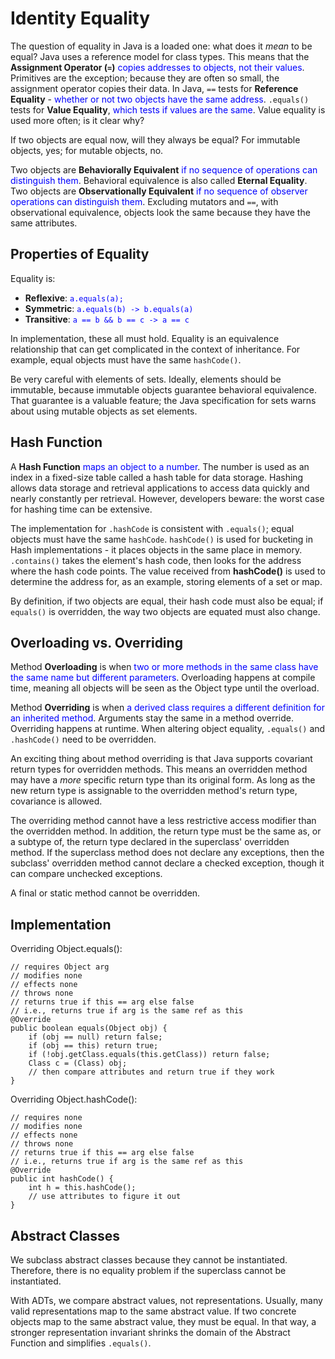 # Identity Equality

The question of equality in Java is a loaded one: what does it *mean* to be equal?  Java uses a reference model for class types.  This means that the **Assignment Operator (`=`)** <span style="color:blue;">copies addresses to objects, not their values</span>.  Primitives are the exception; because they are often so small, the assignment operator copies their data.  In Java, `==` tests for **Reference Equality** - <span style="color:blue;">whether or not two objects have the same address</span>.  `.equals()` tests for **Value Equality**, <span style="color:blue;">which tests if values are the same</span>.  Value equality is used more often; is it clear why?

If two objects are equal now, will they always be equal?  For immutable objects, yes; for mutable objects, no.

Two objects are **Behaviorally Equivalent** <span style="color:blue;">if no sequence of operations can distinguish them</span>.  Behavioral equivalence is also called **Eternal Equality**.  Two objects are **Observationally Equivalent** <span style="color:blue;">if no sequence of observer operations can distinguish them</span>.  Excluding mutators and `==`, with observational equivalence, objects look the same because they have the same attributes.

## Properties of Equality

Equality is:

- **Reflexive**: <span style="color:blue;">`a.equals(a);`</span>
- **Symmetric**: <span style="color:blue;">`a.equals(b) -> b.equals(a)`</span>
- **Transitive**: <span style="color:blue;">`a == b && b == c -> a == c`</span>

In implementation, these all must hold.  Equality is an equivalence relationship that can get complicated in the context of inheritance.  For example, equal objects must have the same `hashCode()`.

Be very careful with elements of sets.  Ideally, elements should be immutable, because immutable objects guarantee behavioral equivalence.  That guarantee is a valuable feature; the Java specification for sets warns about using mutable objects as set elements.

## Hash Function

A **Hash Function** <span style="color:blue;">maps an object to a number</span>.  The number is used as an index in a fixed-size table called a hash table for data storage.  Hashing allows data storage and retrieval applications to access data quickly and nearly constantly per retrieval.  However, developers beware: the worst case for hashing time can be extensive.

The implementation for `.hashCode` is consistent with `.equals()`; equal objects must have the same `hashCode`.  `hashCode()` is used for bucketing in Hash implementations - it places objects in the same place in memory.  `.contains()` takes the element's hash code, then looks for the address where the hash code points.  The value received from **hashCode()** is used to determine the address for, as an example, storing elements of a set or map.

By definition, if two objects are equal, their hash code must also be equal; if `equals()` is overridden, the way two objects are equated must also change.

## Overloading vs. Overriding

Method **Overloading** is when <span style="color:blue;">two or more methods in the same class have the same name but different parameters</span>.  Overloading happens at compile time, meaning all objects will be seen as the Object type until the overload.

Method **Overriding** is when <span style="color:blue;">a derived class requires a different definition for an inherited method</span>.  Arguments stay the same in a method override.  Overriding happens at runtime.  When altering object equality, `.equals()` and `.hashCode()` need to be overridden.

An exciting thing about method overriding is that Java supports covariant return types for overridden methods.  This means an overridden method may have a *more* specific return type than its original form.  As long as the new return type is assignable to the overridden method's return type, covariance is allowed.

The overriding method cannot have a less restrictive access modifier than the overridden method.  In addition, the return type must be the same as, or a subtype of, the return type declared in the superclass' overridden method.  If the superclass method does not declare any exceptions, then the subclass' overridden method cannot declare a checked exception, though it can compare unchecked exceptions.

A final or static method cannot be overridden.

## Implementation

Overriding Object.equals():

    // requires Object arg
    // modifies none
    // effects none
    // throws none
    // returns true if this == arg else false
    // i.e., returns true if arg is the same ref as this
    @Override
    public boolean equals(Object obj) {
        if (obj == null) return false;
        if (obj == this) return true;
        if (!obj.getClass.equals(this.getClass)) return false;
        Class c = (Class) obj;
        // then compare attributes and return true if they work
    }

Overriding Object.hashCode():

    // requires none
    // modifies none
    // effects none
    // throws none
    // returns true if this == arg else false
    // i.e., returns true if arg is the same ref as this
    @Override
    public int hashCode() {
        int h = this.hashCode();
        // use attributes to figure it out
    }

## Abstract Classes

We subclass abstract classes because they cannot be instantiated.  Therefore, there is no equality problem if the superclass cannot be instantiated.

With ADTs, we compare abstract values, not representations.  Usually, many valid representations map to the same abstract value.  If two concrete objects map to the same abstract value, they must be equal.  In that way, a stronger representation invariant shrinks the domain of the Abstract Function and simplifies `.equals()`.